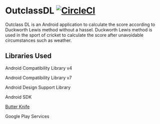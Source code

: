 # OutclassDL [![CircleCI](https://img.shields.io/circleci/project/github/sachindayl/OutclassDL.svg)]()

Outclass DL is an Android application to calculate the score according to Duckworth Lewis method without a hassel. 
Duckworth Lewis method is used in the sport of cricket to calculate the score after unavoidable circumstances such as weather.

## Libraries Used ##
Android Compatibility Library v4

Android Compatibility Library v7

Android Design Support Library

Android SDK

[Butter Knife](http://jakewharton.github.io/butterknife/) 

Google Play Services


